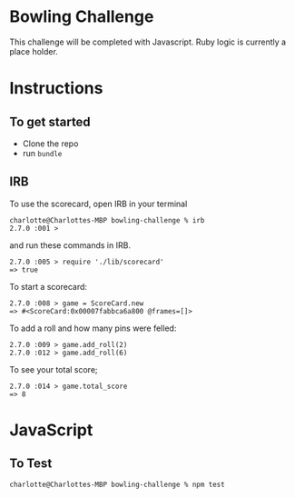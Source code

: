 
Bowling Challenge
=================

This challenge will be completed with Javascript. Ruby logic is currently a place holder. 

# Instructions

## To get started

- Clone the repo 
- run `bundle`

## IRB

To use the scorecard, open IRB in your terminal

```
charlotte@Charlottes-MBP bowling-challenge % irb
2.7.0 :001 > 
```
 and run these commands in IRB.

 ```
2.7.0 :005 > require './lib/scorecard'
 => true 
 ```

 To start a scorecard:

 ```
2.7.0 :008 > game = ScoreCard.new
 => #<ScoreCard:0x00007fabbca6a800 @frames=[]> 
 ```

 To add a roll and how many pins were felled:

 ```
2.7.0 :009 > game.add_roll(2)
2.7.0 :012 > game.add_roll(6) 
 ```

 To see your total score;

 ```
2.7.0 :014 > game.total_score
 => 8 
 ```


 # JavaScript

 ## To Test

 ```
charlotte@Charlottes-MBP bowling-challenge % npm test
 ```